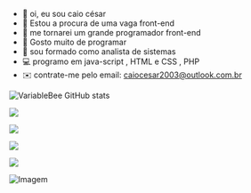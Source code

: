 - 👋 oi, eu sou caio césar
- 👀 Estou a procura de uma vaga front-end
- 🌱 me tornarei um grande programador front-end
- 💞️ Gosto muito de programar
- 📖 sou formado como analista de sistemas
- 💻 programo em java-script , HTML e CSS , PHP
- ✉️ contrate-me pelo email: caiocesar2003@outlook.com.br


<!-- GithubStats -->
![VariableBee GitHub stats](https://github-readme-stats.vercel.app/api?username=variablebee&show_icons=true&theme=gotham)


![](http://github-profile-summary-cards.vercel.app/api/cards/profile-details?username=caio345&theme=default)


![](http://github-profile-summary-cards.vercel.app/api/cards/repos-per-language?username=caio345&theme=default)


![](http://github-profile-summary-cards.vercel.app/api/cards/stats?username=caio345&theme=default)


![](http://github-profile-summary-cards.vercel.app/api/cards/productive-time?username=caio345&theme=default&utcOffset=8)
 
<!-- GIF -->
<p align="left">
  <img align="center" src="https://github.com/caio345/caio345/assets/77739311/4e9f41af-6b57-49a7-b15a-74322e96b4d7" alt="Imagem">
</p>

 


 
  




 
  

  

